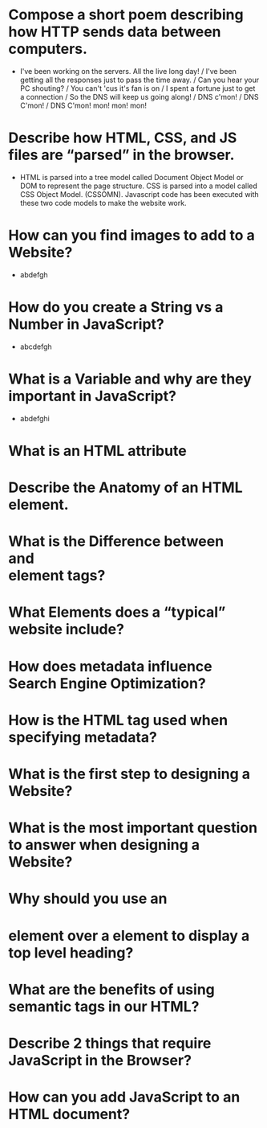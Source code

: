 # Compose a short poem describing how HTTP sends data between computers.
  - I've been working on the servers. All the live long day! / I've been getting all the responses just to pass the time away. / Can you hear your PC shouting? / You can't 'cus it's fan is on / I spent a fortune just to get a connection / So the DNS will keep us going along! / DNS c'mon! / DNS C'mon! / DNS C'mon! mon! mon! mon! 

#  Describe how HTML, CSS, and JS files are “parsed” in the browser.
  - HTML is parsed into a tree model called Document Object Model or DOM to represent the page structure. CSS is parsed into a model called CSS Object Model. (CSSOMN). Javascript code has been executed with these two code models to make the website work. 
#  How can you find images to add to a Website?
  - abdefgh
#  How do you create a String vs a Number in JavaScript?
  - abcdefgh
#  What is a Variable and why are they important in JavaScript?
  - abdefghi





#  What is an HTML attribute
#  Describe the Anatomy of an HTML element.
#  What is the Difference between <article> and <section> element tags?
#  What Elements does a “typical” website include?
#  How does metadata influence Search Engine Optimization?
#  How is the <meta> HTML tag used when specifying metadata?
#  What is the first step to designing a Website?
#  What is the most important question to answer when designing a Website?
#  Why should you use an <h1> element over a <span> element to display a top level heading?
#  What are the benefits of using semantic tags in our HTML?
#  Describe 2 things that require JavaScript in the Browser?
# How can you add JavaScript to an HTML document?
